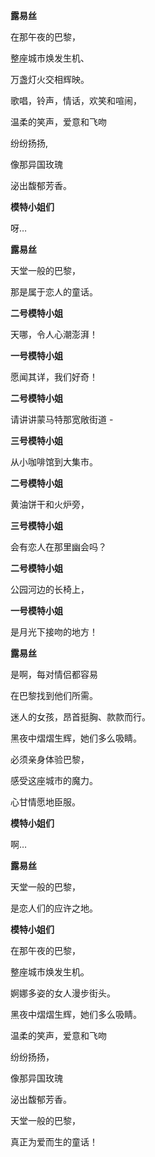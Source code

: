 **露易丝**

在那午夜的巴黎，

整座城市焕发生机、

万盏灯火交相辉映。

歌唱，铃声，情话，欢笑和喧闹，

温柔的笑声，爱意和飞吻

纷纷扬扬,

像那异国玫瑰

泌出馥郁芳香。

**模特小姐们**

呀…

**露易丝**

天堂一般的巴黎，

那是属于恋人的童话。

**二号模特小姐**

天哪，令人心潮澎湃！

**一号模特小姐**

愿闻其详，我们好奇！

**二号模特小姐**

请讲讲蒙马特那宽敞街道 -

**三号模特小姐**

从小咖啡馆到大集市。

**二号模特小姐**

黄油饼干和火炉旁，

**三号模特小姐**

会有恋人在那里幽会吗？

**二号模特小姐**

公园河边的长椅上，

**一号模特小姐**

是月光下接吻的地方！

**露易丝**

是啊，每对情侣都容易

在巴黎找到他们所需。

迷人的女孩，昂首挺胸、款款而行。

黑夜中熠熠生辉，她们多么吸睛。

必须亲身体验巴黎，

感受这座城市的魔力。

心甘情愿地臣服。

**模特小姐们**

啊…

**露易丝**

天堂一般的巴黎，

是恋人们的应许之地。

**模特小姐们**

在那午夜的巴黎，

整座城市焕发生机。

婀娜多姿的女人漫步街头。

黑夜中熠熠生辉，她们多么吸睛。

温柔的笑声，爱意和飞吻

纷纷扬扬，

像那异国玫瑰

泌出馥郁芳香。

天堂一般的巴黎，

真正为爱而生的童话！
